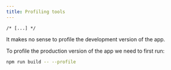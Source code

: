 ```yaml
---
title: Profiling tools
---
```


`/* [...] */`

It makes no sense to profile the development version of the app.

To profile the production version of the app we need to first run:

```sh
npm run build -- --profile
```

